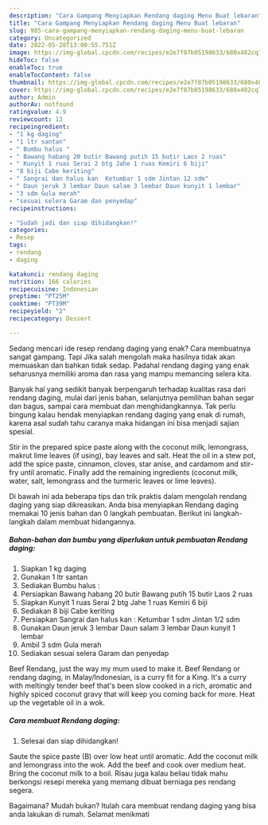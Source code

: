 ```yaml
---
description: "Cara Gampang Menyiapkan Rendang daging Menu Buat lebaran"
title: "Cara Gampang Menyiapkan Rendang daging Menu Buat lebaran"
slug: 985-cara-gampang-menyiapkan-rendang-daging-menu-buat-lebaran
category: Uncategorized
date: 2022-05-28T13:00:55.751Z
image: https://img-global.cpcdn.com/recipes/e2e7f87b05198633/680x482cq70/rendang-daging-foto-resep-utama.jpg
hideToc: false
enableToc: true
enableTocContent: false
thumbnail: https://img-global.cpcdn.com/recipes/e2e7f87b05198633/680x482cq70/rendang-daging-foto-resep-utama.jpg
cover: https://img-global.cpcdn.com/recipes/e2e7f87b05198633/680x482cq70/rendang-daging-foto-resep-utama.jpg
author: Admin
authorAv: notfound
ratingvalue: 4.9
reviewcount: 13
recipeingredient:
- "1 kg daging"
- "1 ltr santan"
- " Bumbu halus "
- " Bawang habang 20 butir Bawang putih 15 butir Laos 2 ruas"
- " Kunyit 1 ruas Serai 2 btg Jahe 1 ruas Kemiri 6 biji"
- "8 biji Cabe keriting"
- " Sangrai dan halus kan  Ketumbar 1 sdm Jintan 12 sdm"
- " Daun jeruk 3 lembar Daun salam 3 lembar Daun kunyit 1 lembar"
- "3 sdm Gula merah"
- "sesuai selera Garam dan penyedap"
recipeinstructions:

- "Sudah jadi dan siap dihidangkan!"
categories:
- Resep
tags:
- rendang
- daging

katakunci: rendang daging 
nutrition: 166 calories
recipecuisine: Indonesian
preptime: "PT25M"
cooktime: "PT39M"
recipeyield: "2"
recipecategory: Dessert

---
```



Sedang mencari ide resep rendang daging yang enak? Cara membuatnya sangat gampang. Tapi Jika salah mengolah maka hasilnya tidak akan memuaskan dan bahkan tidak sedap. Padahal rendang daging yang enak seharusnya memiliki aroma dan rasa yang mampu memancing selera kita.


Banyak hal yang sedikit banyak berpengaruh terhadap kualitas rasa dari rendang daging, mulai dari jenis bahan, selanjutnya pemilihan bahan segar dan bagus, sampai cara membuat dan menghidangkannya. Tak perlu bingung kalau hendak menyiapkan rendang daging yang enak di rumah, karena asal sudah tahu caranya maka hidangan ini bisa menjadi sajian spesial.

Stir in the prepared spice paste along with the coconut milk, lemongrass, makrut lime leaves (if using), bay leaves and salt. Heat the oil in a stew pot, add the spice paste, cinnamon, cloves, star anise, and cardamom and stir-fry until aromatic. Finally add the remaining ingredients (coconut milk, water, salt, lemongrass and the turmeric leaves or lime leaves).


Di bawah ini ada beberapa tips dan trik praktis dalam mengolah rendang daging yang siap dikreasikan. Anda bisa menyiapkan Rendang daging memakai 10 jenis bahan dan 0 langkah pembuatan. Berikut ini langkah-langkah dalam membuat hidangannya.

<!--inarticleads1-->

##### Bahan-bahan dan bumbu yang diperlukan untuk pembuatan Rendang daging:

1. Siapkan 1 kg daging
1. Gunakan 1 ltr santan
1. Sediakan  Bumbu halus :
1. Persiapkan  Bawang habang 20 butir Bawang putih 15 butir Laos 2 ruas
1. Siapkan  Kunyit 1 ruas Serai 2 btg Jahe 1 ruas Kemiri 6 biji
1. Sediakan 8 biji Cabe keriting
1. Persiapkan  Sangrai dan halus kan : Ketumbar 1 sdm Jintan 1/2 sdm
1. Gunakan  Daun jeruk 3 lembar Daun salam 3 lembar Daun kunyit 1 lembar
1. Ambil 3 sdm Gula merah
1. Sediakan sesuai selera Garam dan penyedap


Beef Rendang, just the way my mum used to make it. Beef Rendang or rendang daging, in Malay/Indonesian, is a curry fit for a King. It&#39;s a curry with meltingly tender beef that&#39;s been slow cooked in a rich, aromatic and highly spiced coconut gravy that will keep you coming back for more. Heat up the vegetable oil in a wok. 

<!--inarticleads2-->

##### Cara membuat Rendang daging:


1. Selesai dan siap dihidangkan!

Saute the spice paste (B) over low heat until aromatic. Add the coconut milk and lemongrass into the wok. Add the beef and cook over medium heat. Bring the coconut milk to a boil. Risau juga kalau beliau tidak mahu berkongsi resepi mereka yang memang dibuat berniaga pes rendang segera. 

Bagaimana? Mudah bukan? Itulah cara membuat rendang daging yang bisa anda lakukan di rumah. Selamat menikmati
